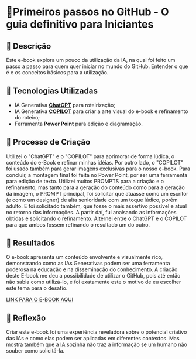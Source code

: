 
# 🌌Primeiros passos no GitHub - O guia definitivo para Iniciantes

## 📒 Descrição
Este e-book explora um pouco da utilização da IA, na qual foi feito um passo a passo para quem quer iniciar no mundo do GitHub. Entender o que é e os conceitos básicos para a utilização.

## 🤖 Tecnologias Utilizadas
- IA Generativa **[ChatGPT](https://chat.openai.com)** para roteirização;
- IA Generativa **[COPILOT](https://copilot.microsoft.com)** para criar a arte visual do e-book e refinamento do roteiro;
- Ferramenta **Power Point** para edição e diagramação.

## 🧐 Processo de Criação
Utilizei o "ChatGPT" e o "COPILOT" para aprimorar de forma lúdica, o conteúdo do e-Book e refinar minhas idéias. Por outro lado, o "COPILOT" foi usado também para gerar imagens exclusivas para o nosso e-book. Para concluir, a montagem final foi feita no Power Point, por ser uma ferramenta para edição de texto. Utilizei muitos PROMPTS para a criação e o refinamento, mas tanto para a geração do conteúdo como para a geração da imagem, o PROMPT principal, foi solicitar que atuasse como um escritor (e como um designer) de alta senioridade com um toque lúdico, porém adulto. E foi solicitado também, que fosse o mais assertivo possível e atual no retorno das informações. A partir daí, fui analsando as informações obtidas e solicitando o refinamento. Alternei entre o ChatGPT e o COPILOT para que ambos fossem refinando o resultado um do outro.

## 🚀 Resultados
O e-book apresenta um conteúdo envolvente e visualmente rico, demonstrando como as IAs Generativas podem ser uma ferramenta poderosa na educação e na disseminação do conhecimento. A criação deste E-book me deu a possibilidade de utilizar o GitHub, pois até então não sabia como utilizá-lo, e foi exatamente este o motivo de eu escolher este tema para o desafio.

[LINK PARA O E-BOOK AQUI](https://github.com/SMGC-GIT/lab-natty-or-not/blob/ba12acaef56f43f3344e46b60d9032d4caeeabe5/EBook%20-%20Resumo%20do%20Livro%20A%20Genese.pdf)

## 💭 Reflexão
Criar este e-book foi uma experiência reveladora sobre o potencial criativo das IAs e como elas podem ser aplicadas em diferentes contextos. Mas mostra também que a IA sozinha não traz a informação se um humano não souber como solicitá-la.
